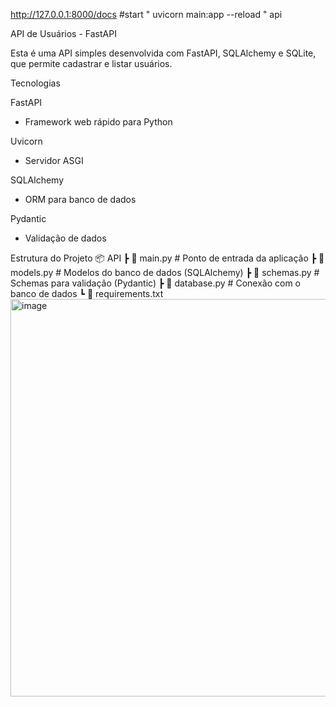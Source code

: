 http://127.0.0.1:8000/docs
#start " uvicorn main:app --reload " api

API de Usuários - FastAPI

Esta é uma API simples desenvolvida com FastAPI, SQLAlchemy e SQLite, que permite cadastrar e listar usuários.

 Tecnologias
 
FastAPI
 - Framework web rápido para Python

Uvicorn
 - Servidor ASGI

SQLAlchemy
 - ORM para banco de dados

Pydantic
 - Validação de dados

Estrutura do Projeto
📦 API
 ┣ 📜 main.py        # Ponto de entrada da aplicação
 ┣ 📜 models.py      # Modelos do banco de dados (SQLAlchemy)
 ┣ 📜 schemas.py     # Schemas para validação (Pydantic)
 ┣ 📜 database.py    # Conexão com o banco de dados
 ┗ 📜 requirements.txt
<img width="1414" height="636" alt="image" src="https://github.com/user-attachments/assets/c82d26f7-edbf-4455-a294-0cca4c48f1c4" />
